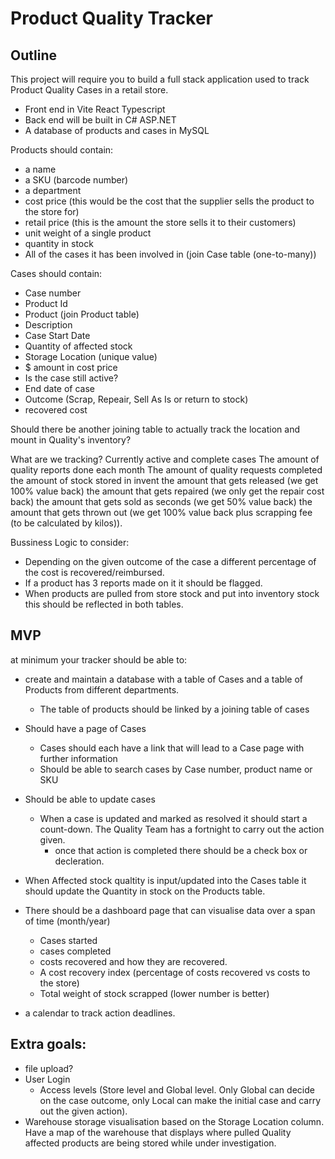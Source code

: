 # Product Quality Tracker

## Outline
This project will require you to build a full stack application used to track Product Quality Cases in a retail store.

- Front end in Vite React Typescript
- Back end will be built in C# ASP.NET
- A database of products and cases in MySQL

Products should contain:
- a name
- a SKU (barcode number)
- a department
- cost price (this would be the cost that the supplier sells the product to the store for)
- retail price (this is the amount the store sells it to their customers)
- unit weight of a single product
- quantity in stock
- All of the cases it has been involved in (join Case table (one-to-many))

Cases should contain:
- Case number
- Product Id
- Product (join Product table)
- Description
- Case Start Date
- Quantity of affected stock
- Storage Location (unique value)
- $ amount in cost price
- Is the case still active?
- End date of case
- Outcome (Scrap, Repeair, Sell As Is or return to stock)
- recovered cost

Should there be another joining table to actually track the location and mount in Quality's inventory?

What are we tracking?
    Currently active and complete cases
	The amount of quality reports done each month
	The amount of quality requests completed
	the amount of stock stored in invent
	the amount that gets released (we get 100% value back)
	the amount that gets repaired (we only get the repair cost back)
	the amount that gets sold as seconds (we get 50% value back)
	the amount that gets thrown out (we get 100% value back plus scrapping fee (to be calculated by kilos)).

Bussiness Logic to consider:
- Depending on the given outcome of the case a different percentage of the cost is recovered/reimbursed. 
- If a product has 3 reports made on it it should be flagged.
- When products are pulled from store stock and put into inventory stock this should be reflected in both tables.

## MVP

at minimum your tracker should be able to:

- create and maintain a database with a table of Cases and a table of Products from different departments.
    - The table of products should be linked by a joining table of cases

- Should have a page of Cases
    - Cases should each have a link that will lead to a Case page with further information
    - Should be able to search cases by Case number, product name or SKU

- Should be able to update cases
    - When a case is updated and marked as resolved it should start a count-down. The Quality Team has a fortnight to carry out the action given.
        - once that action is completed there should be a check box or decleration. 
- When Affected stock qualtity is input/updated into the Cases table it should update the Quantity in stock on the Products table. 

- There should be a dashboard page that can visualise data over a span of time (month/year)
    - Cases started 
    - cases completed 
    - costs recovered and how they are recovered.
    - A cost recovery index (percentage of costs recovered vs costs to the store)
    - Total weight of stock scrapped (lower number is better)

- a calendar to track action deadlines.

## Extra goals:
- file upload?
- User Login
    - Access levels (Store level and Global level. Only Global can decide on the case outcome, only Local can make the initial case and carry out the given action).
- Warehouse storage visualisation based on the Storage Location column. Have a map of the warehouse that displays where pulled Quality affected products are being stored while under investigation.